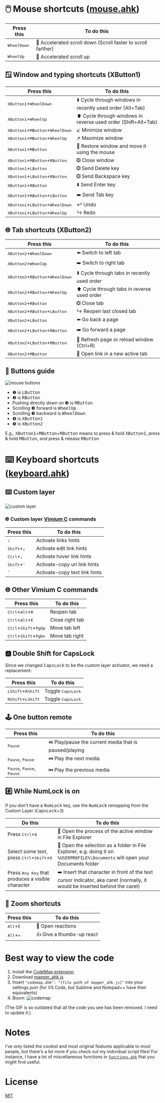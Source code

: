 # 🖱️ Mouse shortcuts ([mouse.ahk](mouse.ahk))

| Press this | To do this |
| - | - |
| <kbd>WheelDown</kbd> | 🚀 Accelerated scroll down (Scroll faster to scroll farther) |
| <kbd>WheelUp</kbd> | 🚀 Accelerated scroll up |

## 🪟 Window and typing shortcuts (XButton1)

| Press this | To do this |
| - | - |
| <kbd>XButton1</kbd>+<kbd>WheelDown</kbd> | ⬇️ Cycle through windows in recently used order (Alt+Tab) |
| <kbd>XButton1</kbd>+<kbd>WheelUp</kbd> | ⬆️ Cycle through windows in reverse used order (Shift+Alt+Tab) |
| <kbd>XButton1</kbd>+<kbd>MButton</kbd>+<kbd>WheelDown</kbd> | ↙️ Minimize window |
| <kbd>XButton1</kbd>+<kbd>MButton</kbd>+<kbd>WheelUp</kbd> | ↗ Maximize window |
| <kbd>XButton1</kbd>+<kbd>MButton</kbd> | 🚚 Restore window and move it using the mouse |
| <kbd>XButton1</kbd>+<kbd>MButton</kbd>+<kbd>RButton</kbd> | ❎ Close window |
| <kbd>XButton1</kbd>+<kbd>LButton</kbd> | ❎ Send Delete key|
| <kbd>XButton1</kbd>+<kbd>LButton</kbd>+<kbd>RButton</kbd> | ❎ Send Backspace key |
| <kbd>XButton1</kbd>+<kbd>RButton</kbd> | ⬇️ Send Enter key |
| <kbd>XButton1</kbd>+<kbd>RButton</kbd>+<kbd>LButton</kbd> | ➡️ Send Tab key |
| <kbd>XButton1</kbd>+<kbd>LButton</kbd>+<kbd>WheelDown</kbd> | ↩️ Undo |
| <kbd>XButton1</kbd>+<kbd>LButton</kbd>+<kbd>WheelUp</kbd> | ↪ Redo |

## 🌐 Tab shortcuts (XButton2)

| Press this | To do this |
| - | - |
| <kbd>XButton2</kbd>+<kbd>WheelDown</kbd> | ⬅️ Switch to left tab |
| <kbd>XButton2</kbd>+<kbd>WheelUp</kbd> | ➡️ Switch to right tab |
| <kbd>XButton2</kbd>+<kbd>RButton</kbd>+<kbd>WheelDown</kbd> | ⬇️ Cycle through tabs in recently used order |
| <kbd>XButton2</kbd>+<kbd>RButton</kbd>+<kbd>WheelUp</kbd> | ⬆️ Cycle through tabs in reverse used order |
| <kbd>XButton2</kbd>+<kbd>RButton</kbd> | ❎ Close tab |
| <kbd>XButton2</kbd>+<kbd>RButton</kbd>+<kbd>LButton</kbd> | ↪ Reopen last closed tab |
| <kbd>XButton2</kbd>+<kbd>LButton</kbd> | ⬅️ Go back a page |
| <kbd>XButton2</kbd>+<kbd>LButton</kbd>+<kbd>RButton</kbd> | ➡️ Go forward a page |
| <kbd>XButton2</kbd>+<kbd>LButton</kbd>+<kbd>MButton</kbd> | 🔄 Refresh page or reload window (Ctrl+R) |
| <kbd>XButton2</kbd>+<kbd>MButton</kbd> | 🔗 Open link in a new active tab |

## 🔘 Buttons guide

![mouse buttons](https://user-images.githubusercontent.com/92368853/218107501-85e6c04b-cbd5-4de3-9c81-cd3450da1ae7.png)

- ❶ is <kbd>LButton</kbd>
- ❷ is <kbd>RButton</kbd>
- Pushing directly down on ❸ is <kbd>MButton</kbd>
- Scrolling ❸ forward is <kbd>WheelUp</kbd>
- Scrolling ❸ backward is <kbd>WheelDown</kbd>
- ❹ is <kbd>XButton1</kbd>
- ❺ is <kbd>XButton2</kbd>

E.g., <kbd>XButton1</kbd>+<kbd>MButton</kbd>+<kbd>RButton</kbd> means to press & hold <kbd>XButton1</kbd>, press & hold <kbd>MButton</kbd>, and press & release <kbd>RButton</kbd>

# ⌨️ Keyboard shortcuts ([keyboard.ahk](keyboard.ahk))

## ⌨️ Custom layer

![custom layer](https://github.com/zachpoblete/AutoHotkey/assets/92368853/b40a582e-5a88-4806-a880-27268bfd6704)

### 🌐 Custom layer [Vimium C](https://github.com/gdh1995/vimium-c) commands 

| Press this | To do this |
| - | - |
| <kbd>;</kbd> | Activate links hints |
| <kbd>Shift</kbd>+<kbd>;</kbd> | Activate edit link hints |
| <kbd>Ctrl</kbd>+<kbd>;</kbd> | Activate hover link hints |
| <kbd>Shift</kbd>+<kbd>'</kbd> | Activate-copy url link hints |
| <kbd>'</kbd> | Activate-copy text link hints

## 🌐 Other Vimium C commands

| Press this | To do this |
| - | - |
| <kbd>Ctrl</kbd>+<kbd>Alt</kbd>+<kbd>R</kbd> | Reopen tab |
| <kbd>Ctrl</kbd>+<kbd>Alt</kbd>+<kbd>E</kbd> | Close right tab |
| <kbd>Ctrl</kbd>+<kbd>Shift</kbd>+<kbd>PgUp</kbd> | Move tab left |
| <kbd>Ctrl</kbd>+<kbd>Shift</kbd>+<kbd>PgDn</kbd> | Move tab right |

## 🅰️ Double Shift for CapsLock

Since we changed <kbd>CapsLock</kbd> to be the custom layer activator, we need a replacement:

| Press this | To do this |
| - | - |
| <kbd>LShift</kbd>+<kbd>RShift</kbd> | Toggle <kbd>CapsLock</kbd>
| <kbd>RShift</kbd>+<kbd>LShift</kbd> | Toggle <kbd>CapsLock</kbd>

## 🕹️ One button remote

| Press this | To do this |
| - | - |
| <kbd>Pause</kbd> | ⏯️ Play/pause the current media that is paused/playing
| <kbd>Pause</kbd>, <kbd>Pause</kbd> | ⏭️ Play the next media
| <kbd>Pause</kbd>, <kbd>Pause</kbd>, <kbd>Pause</kbd> | ⏮️ Play the previous media

## #️⃣ While NumLock is on
If you don't have a <kbd>NumLock</kbd> key, use the <kbd>NumLock</kbd> remapping from the Custom Layer (<kbd>CapsLock</kbd>+<kbd>3</kbd>)

| Do this | To do this |
| - | - |
| Press <kbd>Ctrl</kbd>+<kbd>D</kbd> | 📂 Open the process of the active window in File Explorer |
| Select some text, press <kbd>Ctrl</kbd>+<kbd>Shift</kbd>+<kbd>D</kbd> | 📂 Open the selection as a folder in File Explorer, e.g. doing it on `%USERPROFILE%\Documents` will open your Documents folder |
| Press <kbd>Any Key</kbd> that produces a visible character | ➡️ Insert that character in front of the text cursor indicator, aka caret (normally, it would be inserted behind the caret) |

## 🎦 Zoom shortcuts

| Press this | To do this |
| - | - |
| <kbd>Alt</kbd>+<kbd>E</kbd> | 🙂 Open reactions |
| <kbd>Alt</kbd>+<kbd>=</kbd> | 👍 Give a thumbs-up react |

# Best way to view the code

1. Install the [CodeMap extension](https://marketplace.visualstudio.com/items?itemName=oleg-shilo.codemap)
2. Download [mapper_ahk.js](https://github.com/zachpoblete/VSCode-User/blob/main/codemap.user/mapper_ahk.js)
3. Insert `"codemap.ahk": "[file path of mapper_ahk.js]"` into your settings.json (for VS Code, but Sublime and Notepad++ have their equivalents)
4. Boom:
![codemap](https://user-images.githubusercontent.com/92368853/218280716-848d1102-934d-4ca6-ac39-71b66f96c1e6.gif)

(The GIF is so outdated that all the code you see has been removed. I need to update it.)

# Notes

I've only listed the coolest and most original features applicable to most people, but there's a lot more if you check out my individual script files! For instance, I have a lot of miscellaneous functions in [`functions.ahk`](lib/functions.ahk) that you might find useful.

# License

[MIT](https://github.com/zachpoblete/AutoHotkey/blob/main/LICENSE)
